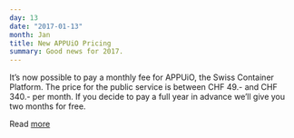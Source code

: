 ```yaml
---
day: 13
date: "2017-01-13"
month: Jan
title: New APPUiO Pricing
summary: Good news for 2017.
---
```

It’s now possible to pay a monthly fee for APPUiO, the Swiss Container Platform. The price for the public service is between CHF 49.- and CHF 340.- per month. If you decide to pay a full year in advance we’ll give you two months for free.

Read [more](/en/public.html)


